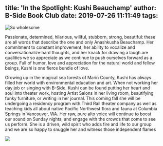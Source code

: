 title: 'In the Spotlight: Kushi Beauchamp'
author: B-Side Book Club
date: 2019-07-26 11:11:49
tags:
---


![So wholesome](/img/Kushi1.png)

Passionate, determined, hilarious, willful, stubborn, strong, beautiful: these are all words that describe the one and only Anashkusha Beauchamp. Her commitment to constant improvement, her ability to vocalize and conversationalize hard thoughts, and her knack for drawing a laugh are qualities we so appreciate as we continue to push ourselves forward as a group. Full of humor, love and appreciation for the natural world and fellow beings, Kushi is one fierce bundle of love. 

Growing up in the magical sea forests of Marin County, Kushi has always filled her world with environmental education and art. When not working her day job or singing with B-Side, Kushi can be found putting her heart and soul into theater work, hosting Artist Salons in her living room, beautifying funky furniture, or writing in her journal. This coming fall she will be undergoing a residency program with Third Rail theater company as well as teaching kids all about native Pacific Northwest flora and fauna at Columbia Springs in Vancouver, WA. Her raw, pure alto voice will continue to boost our sound on Sunday nights, and engage with the crowds that come to see us perform. She is a driven, wild spirit who adds fire and life to our group and we are so happy to snuggle her and witness those independent flames


![](/img/Kushi2.png)